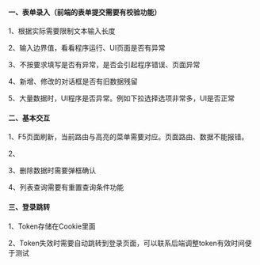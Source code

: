 #### 一、表单录入（前端的表单提交需要有校验功能）

1、根据实际需要限制文本输入长度

2、输入边界值，看看程序运行、UI页面是否有异常

3、不按要求填写是否有异常，是否会引起程序错误、页面异常

4、新增、修改的对话框是否有旧数据残留

5、大量数据时，UI程序是否异常。例如下拉选择选项非常多，UI是否正常



#### 二、基本交互

1、F5页面刷新，当前路由与高亮的菜单需要对应。页面路由、数据不能报错。

2、

3、删除数据时需要弹框确认

4、列表查询需要有重置查询条件功能



#### 三、登录跳转

1、Token存储在Cookie里面

2、Token失效时需要自动跳转到登录页面，可以联系后端调整token有效时间便于测试



